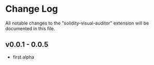 # Change Log
All notable changes to the "solidity-visual-auditor" extension will be documented in this file.

## v0.0.1 - 0.0.5

- first alpha
